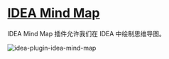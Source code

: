 # [IDEA Mind Map](https://plugins.jetbrains.com/plugin/8045-idea-mind-map)

IDEA Mind Map 插件允许我们在 IDEA 中绘制思维导图。

![idea-plugin-idea-mind-map](https://picgo-daily.oss-cn-guangzhou.aliyuncs.com/picgo-daily/2023/1fe981a4072a5248568e5c5a0b08bdfa.png)
